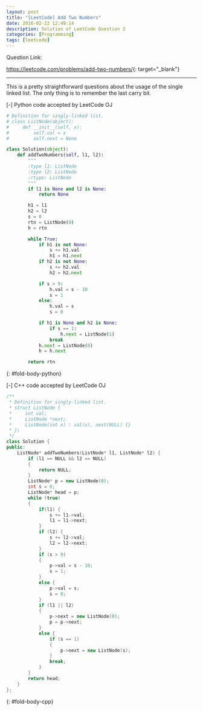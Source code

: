 ```yaml
---
layout: post
title: "[LeetCode] Add Two Numbers"
date: 2016-02-22 12:49:14
description: Solution of LeetCode Question 2
categories: [Programming]
tags: [leetcode]
---
```


Question Link:

<https://leetcode.com/problems/add-two-numbers/>{: target="_blank"}

---

This is a pretty straightforward questions about the usage of the single linked list.
The only thing is to remember the last carry bit.


<div class="code-title">
<span class="code-fold" id="fold-btn-python" onclick="$use('fold-body-python', 'fold-btn-python')">[-]</span>
Python code accepted by LeetCode OJ
</div>

~~~ python
# Definition for singly-linked list.
# class ListNode(object):
#     def __init__(self, x):
#         self.val = x
#         self.next = None

class Solution(object):
    def addTwoNumbers(self, l1, l2):
        """
        :type l1: ListNode
        :type l2: ListNode
        :rtype: ListNode
        """
        if l1 is None and l2 is None:
            return None

        h1 = l1
        h2 = l2
        s = 0
        rtn = ListNode(0)
        h = rtn

        while True:
            if h1 is not None:
                s += h1.val
                h1 = h1.next
            if h2 is not None:
                s += h2.val
                h2 = h2.next

            if s > 9:
                h.val = s - 10
                s = 1
            else:
                h.val = s
                s = 0

            if h1 is None and h2 is None:
                if s == 1:
                    h.next = ListNode(1)
                break
            h.next = ListNode(0)
            h = h.next

        return rtn
~~~
{: #fold-body-python}

<div class="code-title">
<span class="code-fold" id="fold-btn-cpp" onclick="$use('fold-body-cpp', 'fold-btn-cpp')">[-]</span>
C++ code accepted by LeetCode OJ
</div>

~~~ cpp
/**
 * Definition for singly-linked list.
 * struct ListNode {
 *     int val;
 *     ListNode *next;
 *     ListNode(int x) : val(x), next(NULL) {}
 * };
 */
class Solution {
public:
    ListNode* addTwoNumbers(ListNode* l1, ListNode* l2) {
        if (l1 == NULL && l2 == NULL)
        {
            return NULL;
        }
        ListNode* p = new ListNode(0);
        int s = 0;
        ListNode* head = p;
        while (true)
        {
            if(l1) {
                s += l1->val;
                l1 = l1->next;
            }
            if (l2) {
                s += l2->val;
                l2 = l2->next;
            }
            if (s > 9)
            {
                p->val = s - 10;
                s = 1;
            }
            else {
                p->val = s;
                s = 0;
            }
            if (l1 || l2)
            {
                p->next = new ListNode(0);
                p = p->next;
            }
            else {
                if (s == 1)
                {
                    p->next = new ListNode(s);
                }
                break;
            }
        }
        return head;
    }
};
~~~
{: #fold-body-cpp}
